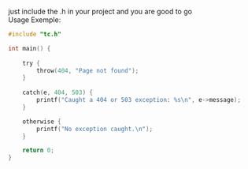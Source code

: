 just include the .h in your project and you are good to go<br>
Usage Exemple:
```c
#include "tc.h"

int main() {
    
    try {
        throw(404, "Page not found");
    }
    
    catch(e, 404, 503) {
        printf("Caught a 404 or 503 exception: %s\n", e->message);
    }

    otherwise {
        printf("No exception caught.\n");
    }

    return 0;
}
```
